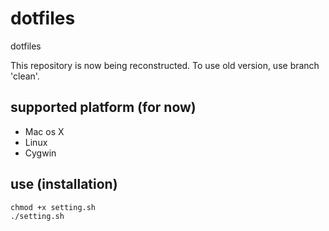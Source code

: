 # dotfiles
dotfiles

This repository is now being reconstructed. To use old version, use branch 'clean'.

## supported platform (for now)
 - Mac os X
 - Linux
 - Cygwin

## use (installation)
```
chmod +x setting.sh
./setting.sh
```
